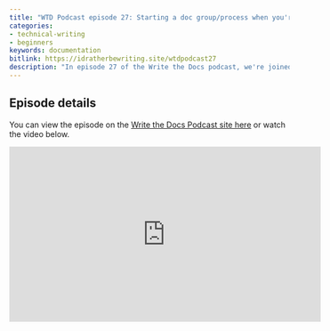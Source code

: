```yaml
---
title: "WTD Podcast episode 27: Starting a doc group/process when you're the first"
categories:
- technical-writing
- beginners
keywords: documentation
bitlink: https://idratherbewriting.site/wtdpodcast27
description: "In episode 27 of the Write the Docs podcast, we're joined by Cynthin Ng and Amy Qualls from GitLab to talk about strategies for starting up docs in organizations where there aren't any other tech writers and where you're first on scene setting up shop. What are your first steps as a documentarian when there isn't anyone else, when processes, contacts, tools, and other systems aren't documented or described anywhere? When you're first on scene, docs might not even be your full-time job but rather a task that's on the side of your desk and which you have to bootstrap from ground zero."
---
```


## Episode details

You can view the episode on the [Write the Docs Podcast site here](https://podcast.writethedocs.org/2020/02/20/episode-27-starting-doc-dept-from-scratch) or watch the video below.

<iframe width="560" height="315" src="https://www.youtube.com/embed/lEd-aDW4aAk" frameborder="0" allow="accelerometer; autoplay; encrypted-media; gyroscope; picture-in-picture" allowfullscreen></iframe>
